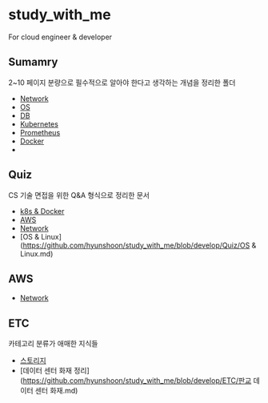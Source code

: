 # study_with_me
For cloud engineer & developer

## Sumamry

2~10 페이지 분량으로 필수적으로 알아야 한다고 생각하는 개념을 정리한 폴더

- [Network](https://github.com/hyunshoon/study_with_me/blob/develop/summary/Networks.md)
- [OS](https://github.com/hyunshoon/study_with_me/blob/develop/summary/OS.md)
- [DB](https://github.com/hyunshoon/study_with_me/blob/develop/summary/DB.md)
- [Kubernetes](https://github.com/hyunshoon/study_with_me/blob/develop/summary/Kubernetes.md)
- [Prometheus](https://github.com/hyunshoon/study_with_me/blob/develop/summary/Prometheus.md)
- [Docker](https://github.com/hyunshoon/study_with_me/blob/develop/summary/Docker.md)
- [](https://github.com/hyunshoon/study_with_me/blob/develop/summary/)


## Quiz

CS 기술 면접을 위한 Q&A 형식으로 정리한 문서

- [k8s & Docker](https://github.com/hyunshoon/study_with_me/blob/develop/Quiz/Kubernetes&Docker.md)
- [AWS](https://github.com/hyunshoon/study_with_me/blob/develop/Quiz/AWS.md)
- [Network](https://github.com/hyunshoon/study_with_me/blob/develop/Quiz/Network.md)
- [OS & Linux](https://github.com/hyunshoon/study_with_me/blob/develop/Quiz/OS & Linux.md)

## AWS

- [Network](https://github.com/hyunshoon/study_with_me/blob/develop/AWS/AWS_Network_basic.md)

## ETC

카테고리 분류가 애매한 지식들

- [스토리지](https://github.com/hyunshoon/study_with_me/blob/develop/ETC/Storage.md)
- [데이터 센터 화재 정리](https://github.com/hyunshoon/study_with_me/blob/develop/ETC/판교 데이터 센터 화재.md)














